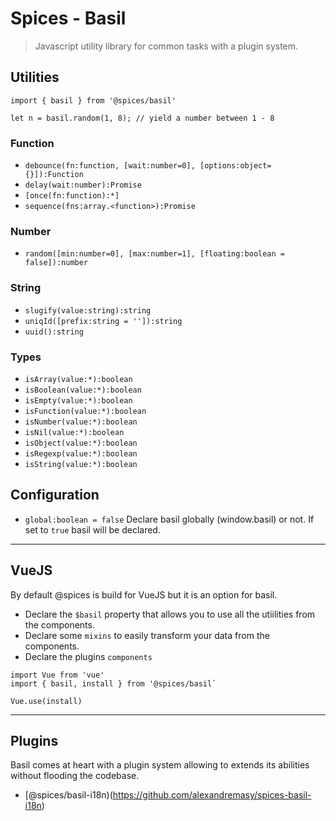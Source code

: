 # Spices - Basil
> Javascript utility library for common tasks with a plugin system.

## Utilities
```JS
import { basil } from '@spices/basil'

let n = basil.random(1, 8); // yield a number between 1 - 8
```
### Function
- `debounce(fn:function, [wait:number=0], [options:object={}]):Function`
- `delay(wait:number):Promise`
- `[once(fn:function):*]`
- `sequence(fns:array.<function>):Promise`

### Number
- `random([min:number=0], [max:number=1], [floating:boolean = false]):number`

### String
- `slugify(value:string):string`
- `uniqId([prefix:string = '']):string`
- `uuid():string`

### Types
- `isArray(value:*):boolean`
- `isBoolean(value:*):boolean`
- `isEmpty(value:*):boolean`
- `isFunction(value:*):boolean`
- `isNumber(value:*):boolean`
- `isNil(value:*):boolean`
- `isObject(value:*):boolean`
- `isRegexp(value:*):boolean`
- `isString(value:*):boolean`

## Configuration

- `global:boolean = false` Declare basil globally (window.basil) or not. If set to `true` basil will be declared.  

---------------------------------------------------------

## VueJS
By default @spices is build for VueJS but it is an option for basil.  

- Declare the `$basil` property that allows you to use all the utiilities from the components.
- Declare some `mixins` to easily transform your data from the components.
- Declare the plugins `components`

```JS
import Vue from 'vue'
import { basil, install } from '@spices/basil`

Vue.use(install)
```

---------------------------------------------------------

## Plugins
Basil comes at heart with a plugin system allowing to extends its abilities without flooding the codebase. 

- [@spices/basil-i18n)(https://github.com/alexandremasy/spices-basil-i18n)
